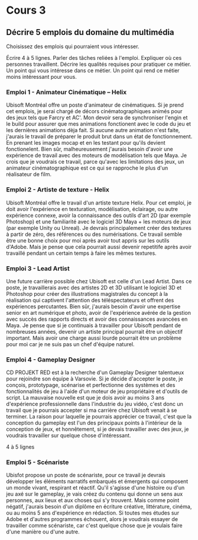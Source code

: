 # Cours 3
## Décrire 5 emplois du domaine du multimédia
Choisissez des emplois qui pourraient vous intéresser. 

Écrire 4 à 5 lignes. Parler des tâches reliées à l'emploi. Expliquer où ces personnes travaillent. Décrire les qualités requises pour pratiquer ce métier. Un point qui vous intéresse dans ce métier. Un point qui rend ce métier moins intéressant pour vous.  

### Emploi 1 - Animateur Cinématique – Helix

Ubisoft Montréal offre un poste d'animateur de cinématiques. Si je prend cet emplois, je serai chargé de décors cinématographiques animés pour des jeux tels que Farcry et AC'. Mon devoir sera de synchroniser l'engin et le build pour assurer que mes animations fonctionent avec le code du jeu et les dernières animations dèja fait. Si aucune autre animation n'est faite, j'aurais le travail de préparer le produit brut dans un état de fonctionnement. En prenant les images mocap et en les testant pour qu'ils devient fonctionelent. Bien sûr, malheureusement j'aurais besoin d'avoir une expérience de travail avec des moteurs de modélisation tels que Maya. Je crois que je voudrais ce travail, parce qu'avec les limitations des jeux, un animateur cinématographique est ce qui se rapproche le plus d'un réalisateur de film.

### Emploi 2 - Artiste de texture - Helix

Ubisoft Montréal offre le travail d'un artiste texture Helix. Pour cet emploi, je doit avoir l'expérience en texturation, modélisation, éclairage, ou autre expérience connexe,
avoir la connaissance des outils d'art 2D (par exemple Photoshop) et une familiarité avec le logiciel 3D Maya + les moteurs de jeux (par exemple Unity ou Unreal). Je devrais principalement créer des textures à partir de zéro, des références ou des numérisations. Ce travail semble être une bonne choix pour moi après avoir tout appris sur les outils d'Adobe. Mais je pense que cela pourrait aussi devenir repetitife après avoir travaillé pendant un certain temps à faire les mêmes textures.

### Emploi 3 - Lead Artist

Une future carrière possible chez Ubisoft est celle d'un Lead Artist. Dans ce poste, je travaillerais avec des artistes 2D et 3D utilisant le logiciel 3D et Photoshop pour créer des illustrations magistrales du concept à la réalisation qui captivent l'attention des téléspectateurs et offrent des expériences percutantes. Bien sûr, j'aurais besoin d'avoir une expertise senior en art numérique et photo, avoir de  l'expérience avérée de la gestion avec succès des rapports directs et avoir des connaissances avancées en Maya. Je pense que si je continuais à travailler pour Ubisoft pendant de nombreuses années, devenir un artiste principal pourrait être un objectif important. Mais avoir une charge aussi lourde pourrait être un problème pour moi car je ne suis pas un chef d'équipe naturel.

### Emploi 4 - Gameplay Designer

CD PROJEKT RED est à la recherche d'un Gameplay Designer talentueux pour rejoindre son équipe à Varsovie. Si je décide d'accepter le poste, je conçois, prototypage, scénarise et perfectionne des systèmes et des fonctionnalités de jeu à l'aide d'un moteur de jeu propriétaire et d'outils de script. La mauvaise nouvelle est que je dois avoir au moins 3 ans d'expérience professionnelle dans l'industrie du jeu vidéo, c'est donc un travail que je pourrais accepter si ma carrière chez Ubisoft venait à se terminer. La raison pour laquelle je pourrais apprécier ce travail, c'est que la conception du gameplay est l'un des principaux points à l'intérieur de la conception de jeux, et honnêtement, si je devais travailler avec des jeux, je voudrais travailler sur quelque chose d'intéressant.

4 à 5 lignes

### Emploi 5 - Scénariste

Ubisfot propose un poste de scénariste, pour ce travail je devrais développer les éléments narratifs embarqués et émergents qui composent un monde vivant, respirant et réactif. Qu'il s'agisse d'une histoire ou d'un jeu axé sur le gameplay, je vais créez du contenu qui donne un sens aux personnes, aux lieux et aux choses qui s'y trouvent. Mais comme point négatif, j'aurais besoin d'un diplôme en écriture créative, littérature, cinéma, ou au moins 5 ans d'expérience en rédaction. Si toutes mes études sur Adobe et d'autres programmes échouent, alors je voudrais essayer de travailler comme scénariste, car c'est quelque chose que je voulais faire d'une manière ou d'une autre.




